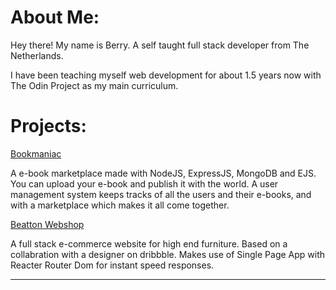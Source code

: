 # About Me:
Hey there! My name is Berry. A self taught full stack developer from The Netherlands.

I have been teaching myself web development for about 1.5 years now with The Odin Project as my main curriculum.


# Projects:

[Bookmaniac](https://github.com/berryywise/e-bookmaniac)

A e-book marketplace made with NodeJS, ExpressJS, MongoDB and EJS.
You can upload your e-book and publish it with the world. A user management system keeps tracks of all the users and their e-books, and with a marketplace which makes it all come together.


[Beatton Webshop](https://github.com/berryywise/beatton-spa-webshop)

A full stack e-commerce website for high end furniture. Based on a collabration with a designer on dribbble.
Makes use of Single Page App with Reacter Router Dom for instant speed responses.

-----------------------------




